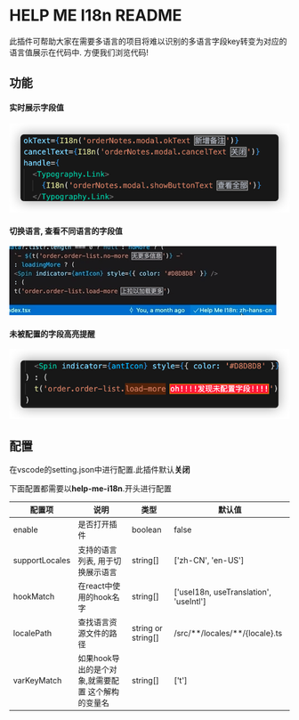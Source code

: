 # HELP ME I18n README
此插件可帮助大家在需要多语言的项目将难以识别的多语言字段key转变为对应的语言值展示在代码中. 方便我们浏览代码!

## 功能
#### 实时展示字段值
![](https://github.com/Letki/help-me-i18n/blob/master/screenshot/decoration.png?raw=true)

#### 切换语言, 查看不同语言的字段值
![](https://github.com/Letki/help-me-i18n/blob/master/screenshot/switch-locale.gif?raw=true)
#### 未被配置的字段高亮提醒
![](https://github.com/Letki/help-me-i18n/blob/master/screenshot/none-key.png?raw=true)
## 配置
在vscode的setting.json中进行配置.此插件默认**关闭**

下面配置都需要以**help-me-i18n**.开头进行配置

配置项 | 说明 | 类型 | 默认值
---- | --- | --- | ---
enable | 是否打开插件 | boolean | false
supportLocales |  支持的语言列表, 用于切换展示语言 | string[] | ['zh-CN', 'en-US']
hookMatch |  在react中使用的hook名字 | string[] | ['useI18n, useTranslation', 'useIntl']
localePath |  查找语言资源文件的路径 | string or string[] | /src/\*\*/locales/\*\*/{locale}.ts
varKeyMatch | 如果hook导出的是个对象,就需要配置 这个解构的变量名 | string[] | ['t']
